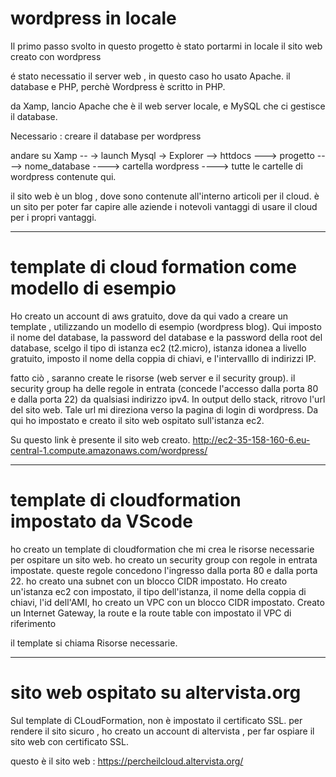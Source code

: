 # wordpress in locale
Il primo passo  svolto in questo progetto è stato portarmi in locale il sito web creato con wordpress

é stato necessatio il server web , in questo caso ho usato Apache. il database e PHP, perchè Wordpress è scritto in PHP.

da Xamp, lancio Apache che è il web server locale,
e MySQL che ci gestisce il database.

Necessario : creare il database per wordpress

andare su Xamp -- -> launch Mysql -> Explorer --> httdocs ---> progetto  ----> nome_database   ----> cartella wordpress  ----> tutte le cartelle di wordpress contenute qui.


il sito web è un blog , dove sono contenute all'interno articoli per il cloud.
è un sito per poter far capire alle aziende i notevoli vantaggi di usare il cloud per i propri vantaggi.





-------------------------------------------------------------------------------------------------------------------------------------------------------------------------




# template di cloud formation come modello di esempio

Ho creato un account di aws gratuito, dove da qui vado a creare un template , utilizzando un modello di esempio  (wordpress blog).
Qui imposto il nome del database, la password del database e la password della root del database, scelgo il tipo di istanza ec2
(t2.micro), istanza idonea a livello gratuito, imposto il nome della coppia di chiavi, e l'intervalllo di indirizzi IP.

fatto ciò , saranno create le risorse (web server e il security group). il security group ha delle regole in entrata (concede l'accesso dalla porta 80 e dalla porta 22) da qualsiasi indirizzo ipv4.
In output dello stack, ritrovo l'url del sito web. 
Tale url mi direziona verso la pagina di login di wordpress. Da qui ho impostato e creato il sito web ospitato sull'istanza ec2.

Su questo link è presente il sito web creato.
http://ec2-35-158-160-6.eu-central-1.compute.amazonaws.com/wordpress/


------------------------------------------------------------------------------------------------------------------------------------------------------------


# template di cloudformation impostato da VScode

ho creato un template di cloudformation che mi crea le risorse necessarie per ospitare un sito web.
ho creato un security group con regole in entrata impostate. queste regole concedono l'ingresso dalla porta 80 e dalla porta 22. 
ho creato una subnet con un blocco CIDR impostato.
Ho creato un'istanza ec2 con impostato, il tipo dell'istanza, il nome della coppia di chiavi, l'id dell'AMI,
ho creato un VPC con un blocco CIDR impostato.
Creato un Internet Gateway, la route e la route table con impostato il VPC di riferimento

il template si chiama Risorse necessarie.


------------------------------------------------------------------------------------------------------------------------------------------------------------

# sito web ospitato su altervista.org

Sul template di CLoudFormation, non è impostato il certificato SSL. per rendere il sito sicuro , ho creato un account di altervista , per far ospiare il sito web con certificato SSL.

questo è il sito web :
https://percheilcloud.altervista.org/


